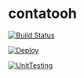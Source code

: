# contatooh

[![Build Status](https://app.travis-ci.com/DaniloRomano/contatooh.svg?branch=master)](https://app.travis-ci.com/DaniloRomano/contatooh)

[![Deploy](https://github.com/DaniloRomano/contatooh/actions/workflows/deploy.yml/badge.svg?branch=master)](https://github.com/DaniloRomano/contatooh/actions/workflows/deploy.yml)

[![UnitTesting](https://github.com/DaniloRomano/contatooh/actions/workflows/test.yml/badge.svg)](https://github.com/DaniloRomano/contatooh/actions/workflows/test.yml)
